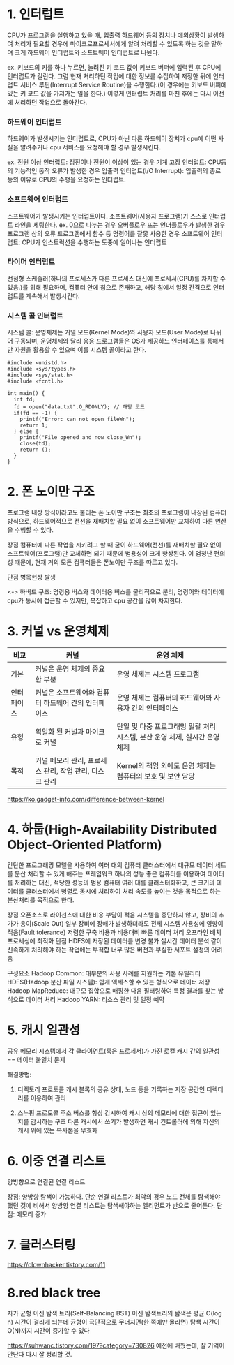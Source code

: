 # 1. 인터럽트

CPU가 프로그램을 실행하고 있을 때, 입출력 하드웨어 등의 장치나 예외상황이 발생하여 처리가 필요할 경우에 마이크로프로세서에게 알려 처리할 수 있도록 하는 것을 말하며 크게 하드웨어 인터럽트와 소프트웨어 인터럽트로 나뉜다.

ex. 키보드의 키를 하나 누르면, 눌려진 키 코드 값이 키보드 버퍼에 입력된 후 CPU에 인터럽트가 걸린다. 그럼 현재 처리하던 작업에 대한 정보를 수집하여 저장한 뒤에 인터럽트 서비스 루틴(Interrupt Service Routine)을 수행한다.(이 경우에는 키보드 버퍼에 있는 키 코드 값을 가져가는 일을 한다.) 이렇게 인터럽트 처리를 마친 후에는 다시 이전에 처리하던 작업으로 돌아간다.

### 하드웨어 인터럽트
하드웨어가 발생시키는 인터럽트로, CPU가 아닌 다른 하드웨어 장치가 cpu에 어떤 사실을 알려주거나 cpu 서비스를 요청해야 할 경우 발생시킨다.

ex.
전원 이상 인터럽트: 정전이나 전원이 이상이 있는 경우
기계 고장 인터럽트: CPU등의 기능적인 동작 오류가 발생한 경우
입출력 인터럽트(I/O Interrupt): 입출력의 종료 등의 이유로 CPU의 수행을 요청하는 인터럽트.

### 소프트웨어 인터럽트
소프트웨어가 발생시키는 인터럽트이다. 소프트웨어(사용자 프로그램)가 스스로 인터럽트 라인을 세팅한다.
ex.
0으로 나누는 경우
오버플로우 또는 언더플로우가 발생한 경우
프로그램 상의 오류
프로그램에서 함수 등 명령어를 잘못 사용한 경우
소프트웨어 인터럽트: CPU가 인스트럭션을 수행하는 도중에 일어나는 인터럽트

### 타이머 인터럽트
선점형 스케줄러(하나의 프로세스가 다른 프로세스 대신에 프로세서(CPU)를 차지할 수 있음.)를 위해 필요하며, 
 컴퓨터 안에 칩으로 존재하고, 해당 칩에서 일정 간격으로 인터럽트를 계속해서 발생시킨다.

### 시스템 콜 인터럽트
시스템 콜: 운영체제는 커널 모드(Kernel Mode)와 사용자 모드(User Mode)로 나뉘어 구동되며, 운영체제와 달리 응용 프로그램들은 OS가 제공하느 인터페이스를 통해서만 자원을 활용할 수 있으며 이를 시스템 콜이라고 한다.
```<C>
#include <unistd.h>
#include <sys/types.h>  
#include <sys/stat.h>   
#include <fcntl.h>     

int main() {
  int fd;
  fd = open("data.txt".O_RDONLY); // 해당 코드
  if(fd == -1) {
    printf("Error: can not open fileWn");
    return 1;
  } else {
    printf("File opened and now close_Wn");
    close(td);
    return ();
  }
}
```

# 2. 폰 노이만 구조
프로그램 내장 방식이라고도 불리는 폰 노이만 구조는 최초의 프로그램이 내장된 컴퓨터 방식으로, 하드웨어적으로 전선을 재배치할 필요 없이 소프트웨어만 교체하여 다른 연산을 수행할 수 있다.

장점
컴퓨터에 다른 작업을 시키려고 할 때 굳이 하드웨어(전선)를 재배치할 필요 없이 소프트웨어(프로그램)만 교체하면 되기 때문에 범용성이 크게 향상된다. 이 엄청난 편의성 때문에, 현재 거의 모든 컴퓨터들은 폰노이만 구조를 따르고 있다.

단점
병목현상 발생

<-> 하버드 구조: 명령용 버스와 데이터용 버스를 물리적으로 분리, 명령어와 데이터에 cpu가 동시에 접근할 수 있지만, 복잡하고 cpu 공간을 많이 차지한다.

# 3. 커널 vs 운영체제
|비교|커널|운영 체제|
|------|---|---|
|기본|커널은 운영 체제의 중요한 부분|운영 체제는 시스템 프로그램|
|인터페이스|커널은 소프트웨어와 컴퓨터 하드웨어 간의 인터페이스|운영 체제는 컴퓨터의 하드웨어와 사용자 간의 인터페이스|
|유형|획일화 된 커널과 마이크로 커널|단일 및 다중 프로그래밍 일괄 처리 시스템, 분산 운영 체제, 실시간 운영 체제|
|목적|커널 메모리 관리, 프로세스 관리, 작업 관리, 디스크 관리|Kernel의 책임 외에도 운영 체제는 컴퓨터의 보호 및 보안 담당|

https://ko.gadget-info.com/difference-between-kernel



# 4. 하둡(High-Availability Distributed Object-Oriented Platform)
간단한 프로그래밍 모델을 사용하여 여러 대의 컴퓨터 클러스터에서 대규모 데이터 세트를 분산 처리할 수 있게 해주는 프레임워크
하나의 성능 좋은 컴퓨터를 이용하여 데이터를 처리하는 대신, 적당한 성능의 범용 컴퓨터 여러 대를 클러스터화하고, 큰 크기의 데이터를 클러스터에서 병렬로 동시에 처리하여 처리 속도를 높이는 것을 목적으로 하는 분산처리를 목적으로 한다.

장점
오픈소스로 라이선스에 대한 비용 부담이 적음
시스템을 중단하지 않고, 장비의 추가가 용이(Scale Out)
일부 장비에 장애가 발생하더라도 전체 시스템 사용성에 영향이 적음(Fault tolerance)
저렴한 구축 비용과 비용대비 빠른 데이터 처리
오프라인 배치 프로세싱에 최적화
단점
HDFS에 저장된 데이터를 변경 불가
실시간 데이터 분석 같이 신속하게 처리해야 하는 작업에는 부적합
너무 많은 버전과 부실한 서포트
설정의 어려움

구성요소
Hadoop Common: 대부분의 사용 사례를 지원하는 기본 유틸리티
HDFS(Hadoop 분산 파일 시스템): 쉽게 액세스할 수 있는 형식으로 데이터 저장
Hadoop MapReduce: 대규모 집합으로 매핑한 다음 필터링하여 특정 결과를 찾는 방식으로 데이터 처리
Hadoop YARN: 리소스 관리 및 일정 예약

# 5. 캐시 일관성
공유 메모리 시스템에서 각 클라이언트(혹은 프로세서)가 가진 로컬 캐시 간의 일관성 == 데이터 불일치 문제

해결방법: 
1. 디렉토리 프로토콜
캐시 블록의 공유 상태, 노드 등을 기록하는 저장 공간인 디렉터리를 이용하여 관리

2. 스누핑 프로토콜
주소 버스를 항상 감시하여 캐시 상의 메모리에 대한 접근이 있는지를 감시하는 구조
다른 캐시에서 쓰기가 발생하면 캐시 컨트롤러에 의해 자신의 캐시 위에 있는 복사본을 무효화

# 6. 이중 연결 리스트
양방향으로 연결된 연결 리스트

장점: 
양방향 탐색이 가능하다. 
단순 연결 리스트가 최악의 경우 노드 전체를 탐색해야 했던 것에 비해서 양방향 연결 리스트는 탐색해야하는 엘리먼트가 반으로 줄어든다.
단점:
메모리 증가

# 7. 클러스터링
https://clownhacker.tistory.com/11

# 8.red black tree
자가 균형 이진 탐색 트리(Self-Balancing BST)
이진 탐색트리의 탐색은 평균 O(log n) 시간이 걸리게 되는데 균형이 극단적으로 무너지면(한 쪽에만 몰리면) 탐색 시간이 O(N)까지 시간이 증가할 수 있다

https://suhwanc.tistory.com/197?category=730826
예전에 배웠는데, 잘 기억이 안난다 다시 잘 정리할 것.